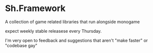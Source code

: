 # Sh.Framework
A collection of game related libraries that run alongside monogame

expect weekly stable releasese every Thursday.

I'm very open to feedback and suggestions that aren't "make faster" or "codebase gay"
